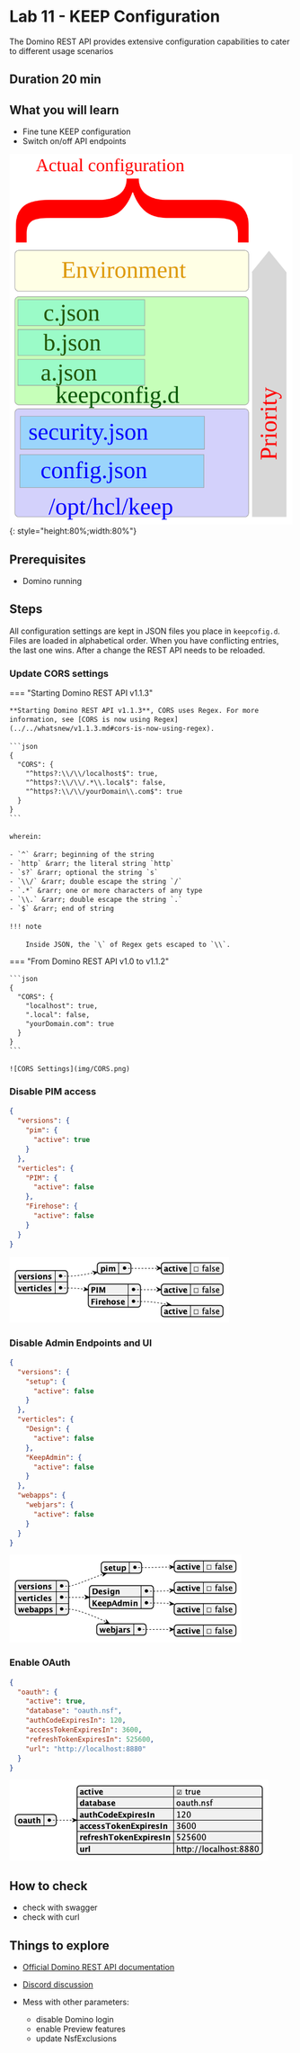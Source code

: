 # Lab 11 - KEEP Configuration

The Domino REST API provides extensive configuration capabilities to cater to different usage scenarios

## Duration 20 min

## What you will learn

- Fine tune KEEP configuration
- Switch on/off API endpoints

![KEEP configuration](img/ActualConfiguration.svg){: style="height:80%;width:80%"}

## Prerequisites

- Domino running

## Steps

All configuration settings are kept in JSON files you place in `keepcofig.d`. Files are loaded in alphabetical order. When you have conflicting entries, the last one wins. After a change the REST API needs to be reloaded.

### Update CORS settings

=== "Starting Domino REST API v1.1.3"

    **Starting Domino REST API v1.1.3**, CORS uses Regex. For more information, see [CORS is now using Regex](../../whatsnew/v1.1.3.md#cors-is-now-using-regex).

    ```json
    {
      "CORS": {
        "^https?:\\/\\/localhost$": true,
        "^https?:\\/\\/.*\\.local$": false,
        "^https?:\\/\\/yourDomain\\.com$": true
      }
    }
    ```

    wherein:

    - `^` &rarr; beginning of the string
    - `http` &rarr; the literal string `http`
    - `s?` &rarr; optional the string `s`
    - `\\/` &rarr; double escape the string `/`
    - `.*` &rarr; one or more characters of any type
    - `\\.` &rarr; double escape the string `.`
    - `$` &rarr; end of string

    !!! note

        Inside JSON, the `\` of Regex gets escaped to `\\`.

=== "From Domino REST API v1.0 to v1.1.2"

    ```json
    {
      "CORS": {
        "localhost": true,
        ".local": false,
        "yourDomain.com": true
      }
    }
    ```

    ![CORS Settings](img/CORS.png)

### Disable PIM access

```json
{
  "versions": {
    "pim": {
      "active": true
    }
  },
  "verticles": {
    "PIM": {
      "active": false
    },
    "Firehose": {
      "active": false
    }
  }
}
```

![PIM disabled](img/DisablePIM.png)

### Disable Admin Endpoints and UI

```json
{
  "versions": {
    "setup": {
      "active": false
    }
  },
  "verticles": {
    "Design": {
      "active": false
    },
    "KeepAdmin": {
      "active": false
    }
  },
  "webapps": {
    "webjars": {
      "active": false
    }
  }
}
```

![Disable Setup](img/DisableSetup.png)

### Enable OAuth

```json
{
  "oauth": {
    "active": true,
    "database": "oauth.nsf",
    "authCodeExpiresIn": 120,
    "accessTokenExpiresIn": 3600,
    "refreshTokenExpiresIn": 525600,
    "url": "http://localhost:8880"
  }
}
```

![Enable OAuth](img/EnableOAuth.png)

## How to check

- check with swagger
- check with curl

## Things to explore

- [Official Domino REST API documentation](https://opensource.hcltechsw.com/Domino-rest-api/index.html)

- [Discord discussion](https://discord.com/invite/jmRHpDRnH4)

- Mess with other parameters:
    - disable Domino login
    - enable Preview features
    - update NsfExclusions
